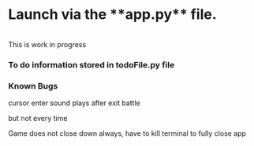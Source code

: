 <h1>Launch via the **app.py** file.</h1>
<br>
This is work in progress
<br>

<h3>To do information stored in todoFile.py file</h3>

<h3>Known Bugs</h3>
<p>cursor enter sound plays after exit battle</p>
<p><t>but not every time</p>
<p>Game does not close down always, have to kill terminal to fully close app</p>
